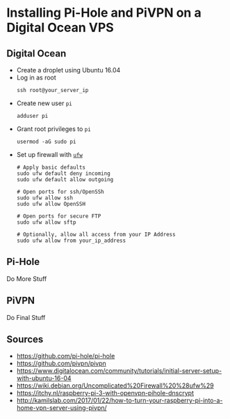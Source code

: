 # Installing Pi-Hole and PiVPN on a Digital Ocean VPS

## Digital Ocean

- Create a droplet using Ubuntu 16.04
- Log in as root
    ```shell
    ssh root@your_server_ip
    ```
- Create new user `pi`
    ```shell
    adduser pi
    ```
- Grant root privileges to `pi`
    ```shell
    usermod -aG sudo pi
    ```
- Set up firewall with [`ufw`](https://wiki.debian.org/Uncomplicated%20Firewall%20%28ufw%29)
    ```shell
    # Apply basic defaults
    sudo ufw default deny incoming
    sudo ufw default allow outgoing

    # Open ports for ssh/OpenSSh
    sudo ufw allow ssh
    sudo ufw allow OpenSSH

    # Open ports for secure FTP
    sudo ufw allow sftp

    # Optionally, allow all access from your IP Address
    sudo ufw allow from your_ip_address
    ```

## Pi-Hole

Do More Stuff

## PiVPN

Do Final Stuff

## Sources
- https://github.com/pi-hole/pi-hole
- https://github.com/pivpn/pivpn
- https://www.digitalocean.com/community/tutorials/initial-server-setup-with-ubuntu-16-04
- https://wiki.debian.org/Uncomplicated%20Firewall%20%28ufw%29
- https://itchy.nl/raspberry-pi-3-with-openvpn-pihole-dnscrypt
- http://kamilslab.com/2017/01/22/how-to-turn-your-raspberry-pi-into-a-home-vpn-server-using-pivpn/